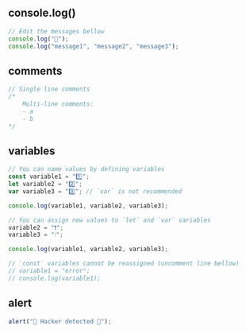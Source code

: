 ## console.log()

```javascript
// Edit the messages bellow
console.log("👋");
console.log("message1", "message2", "message3");
```

## comments

```javascript
// Single line comments
/* 
    Multi-line comments:
    - a
    - b
*/
```

## variables

```javascript
// You can name values by defining variables
const variable1 = "1️⃣";
let variable2 = "2️⃣";
var variable3 = "3️⃣"; // `var` is not recommended

console.log(variable1, variable2, variable3);

// You can assign new values to `let` and `var` variables
variable2 = "❗";
variable3 = "❕";

console.log(variable1, variable2, variable3);

// `const` variables cannot be reassigned (uncomment line bellow)
// variable1 = "error";
// console.log(variable1);
```

## alert

```javascript
alert("👾 Hacker detected 👾");
```
